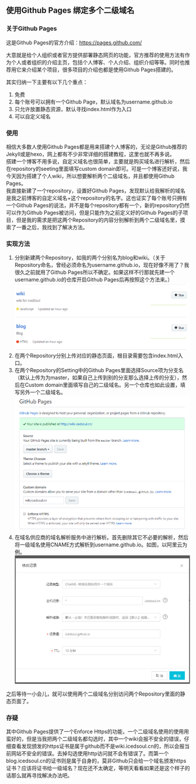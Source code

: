 ## 使用Github Pages 绑定多个二级域名
### 关于Github Pages
这是Github Pages的官方介绍：https://pages.github.com/  

大意就是给个人组织或者官方提供部署静态网页的功能，官方推荐的使用方法有作为个人或者组织的介绍主页，包括个人博客、个人介绍、组织介绍等等。同时也推荐用它来介绍某个项目，很多项目的介绍也都是使用Github Pages搭建的。

其实归纳一下主要有以下几个重点：
1. 免费
2. 每个账号可以拥有一个Github Page，默认域名为username.github.io
3. 只允许放置静态资源，默认寻找index.html作为入口
4. 可以自定义域名

### 使用
相信大多数人使用Github Pages都是用来搭建个人博客的，无论是Github推荐的Jekyll或是hexo，网上都有不少非常详细的搭建教程，这里也就不再多说。  
搭建一个博客不用多说，自定义域名也很简单，主要就是购买域名进行解析，然后在repository的seeting里面填写custom domain即可。可是一个博客还好说，我今天因为搭建了个人wiki，所以想要解析两个二级域名，并且都使用Github Pages。  
我直接新建了一个repository，设置好Github Pages，发现默认给我解析的域名是我之前博客的自定义域名+这个repository的名字。这也证实了每个账号只拥有一个Github Pages的说法，并不是每个repository都有一个，新的repository仍然可以作为Github Pages被访问，但是只能作为之前定义好的Github Pages的子项目，但是我的需求是把这两个Repository的内容分别解析到两个二级域名里，摸索了一番之后，我找到了解决方法。

### 实现方法
1. 分别新建两个Repository，如我的两个分别名为blog和wiki。（关于Repository命名，曾经必须命名为username.github.io，现在好像不用了？我很久之前就用了Github Pages所以不确定。如果这样不行那就先建一个username.github.io的仓库开启Github Pages后再按照这个方法来。）
![](assets/010/20190121-e37b01fa.png)  
2. 在两个Repository分别上传对应的静态页面，根目录需要包含index.html入口。
3. 在两个Repository的Setting中的Github Pages里面选择Source项为分支名（默认上传为为master，如果自己上传到别的分支那么选择上传的分支），然后在Custom domain里面填写自己的二级域名。另一个仓库也如此设置，填写另外一个二级域名。
![](assets/010/20190121-27bbc2ad.png)  
4. 在域名供应商的域名解析服务中进行解析。首先删除其它不必要的解析，然后将一级域名使用CNAME方式解析到username.github.io。如图，以阿里云为例。
![](assets/010/20190121-cd10bd41.png)  

之后等待一小会儿，就可以使用两个二级域名分别访问两个Repository里面的静态页面了。

### 存疑
其中Github Pages提供了一个Enforce Https的功能，一个二级域名使用的使用用蛮好的，但是当我把两个二级域名都勾选时，其中一个wiki会报不安全的错误，仔细查看发现颁发的https证书是属于github而不是wiki.icedsoul.cn的，所以会报当前网站不安全的错误。去掉勾选使用http访问就不会有错误了。而第一个blog.icedsoul.cn的证书则是属于自身的，莫非Github只会给一个域名颁发https证书？应该将证书给一级域名？现在还不太确定，等明天看看如果还是这个样子的话那么就再寻找解决办法吧。
